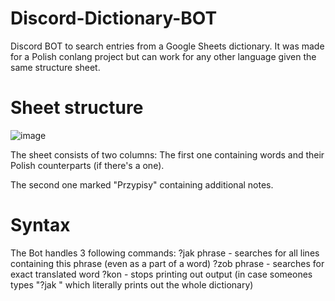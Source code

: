 # Discord-Dictionary-BOT
Discord BOT to search entries from a Google Sheets dictionary. It was made for a Polish conlang project but can work for any other language given the same structure sheet.
# Sheet structure
![image](https://user-images.githubusercontent.com/85286463/135252138-7075e154-6925-47b1-a044-6875cd336b24.png)

The sheet consists of two columns:
The first one containing words and their Polish counterparts (if there's a one).

The second one marked "Przypisy" containing additional notes.
# Syntax
The Bot handles 3 following commands:
?jak phrase - searches for all lines containing this phrase (even as a part of a word)
?zob phrase - searches for exact translated word
?kon - stops printing out output (in case someones types "?jak  " which literally prints out the whole dictionary)

